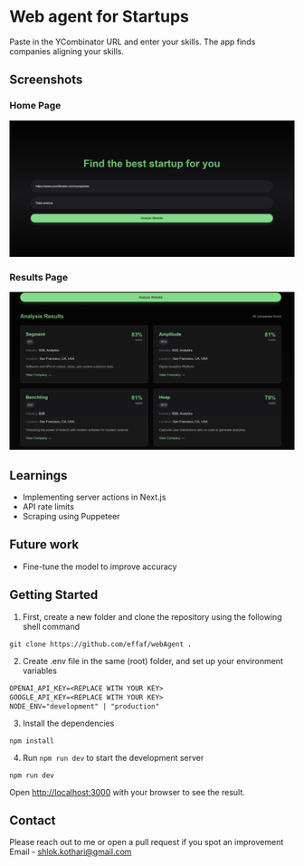 # Web agent for Startups

Paste in the YCombinator URL and enter your skills. The app finds companies aligning your skills.

## Screenshots

### Home Page
![Home Page](/public/user-input.png)

### Results Page
![Results Page](/public/results.png)

## Learnings 
- Implementing server actions in Next.js
- API rate limits
- Scraping using Puppeteer

## Future work
- Fine-tune the model to improve accuracy

## Getting Started

1. First, create a new folder and clone the repository using the following shell command
```
git clone https://github.com/effaf/webAgent .
```
2. Create .env file in the same (root) folder, and set up your environment variables
```
OPENAI_API_KEY=<REPLACE WITH YOUR KEY>
GOOGLE_API_KEY=<REPLACE WITH YOUR KEY>
NODE_ENV="development" | "production"
```
3. Install the dependencies
```
npm install
```

4. Run `npm run dev` to start the development server
```
npm run dev
```

Open [http://localhost:3000](http://localhost:3000) with your browser to see the result.

## Contact
Please reach out to me or open a pull request if you spot an improvement <br/>
Email - shlok.kothari@gmail.com
